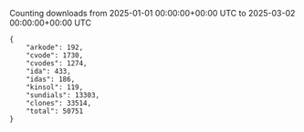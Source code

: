 
Counting downloads from 2025-01-01 00:00:00+00:00 UTC to 2025-03-02 00:00:00+00:00 UTC

```
{
    "arkode": 192,
    "cvode": 1730,
    "cvodes": 1274,
    "ida": 433,
    "idas": 186,
    "kinsol": 119,
    "sundials": 13303,
    "clones": 33514,
    "total": 50751
}
```

